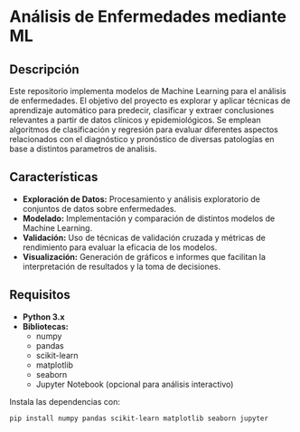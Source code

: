 # Análisis de Enfermedades mediante ML

## Descripción

Este repositorio implementa modelos de Machine Learning para el análisis de enfermedades. El objetivo del proyecto es explorar y aplicar técnicas de aprendizaje automático para predecir, clasificar y extraer conclusiones relevantes a partir de datos clínicos y epidemiológicos. Se emplean algoritmos de clasificación y regresión para evaluar diferentes aspectos relacionados con el diagnóstico y pronóstico de diversas patologías en base a distintos parametros de analisis.

## Características

- **Exploración de Datos:** Procesamiento y análisis exploratorio de conjuntos de datos sobre enfermedades.
- **Modelado:** Implementación y comparación de distintos modelos de Machine Learning.
- **Validación:** Uso de técnicas de validación cruzada y métricas de rendimiento para evaluar la eficacia de los modelos.
- **Visualización:** Generación de gráficos e informes que facilitan la interpretación de resultados y la toma de decisiones.

## Requisitos

- **Python 3.x**  
- **Bibliotecas:**  
  - numpy  
  - pandas  
  - scikit-learn  
  - matplotlib  
  - seaborn  
  - Jupyter Notebook (opcional para análisis interactivo)

Instala las dependencias con:

```bash
pip install numpy pandas scikit-learn matplotlib seaborn jupyter
